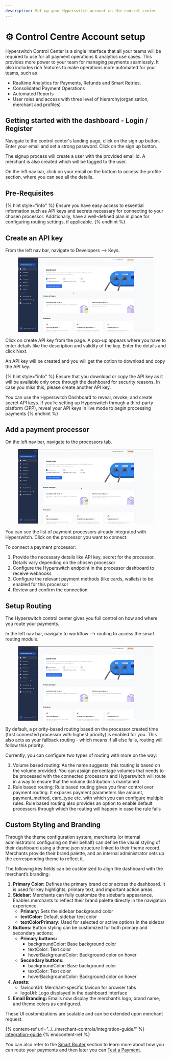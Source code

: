 ```yaml
---
description: Set up your Hyperswitch account on the control center
---
```


# ⚙️ Control Centre Account setup

Hyperswitch Control Center is a single interface that all your teams will be required to use for all payment operations & analytics use cases. This provides more power to your team for managing payments seamlessly. It also includes rich features to make operations more automated for your teams, such as

* Realtime Analytics for Payments, Refunds and Smart Retries.
* Consolidated Payment Operations
* Automated Reports
* User roles and access with three level of hierarchy(organisation, merchant and profiles)

## Getting started with the dashboard - Login / Register

Navigate to the control center's landing page, click on the sign up button. Enter your email and set a strong password. Click on the sign up button.

The signup process will create a user with the provided email id. A merchant is also created which will be tagged to the user.&#x20;

On the left nav bar, click on your email on the bottom to access the profile section, where you can see all the details.

## Pre-Requisites <a href="#user-content-create-an-api-key" id="user-content-create-an-api-key"></a>

{% hint style="info" %}
Ensure you have easy access to essential information such as API keys and secrets necessary for connecting to your chosen processor. Additionally, have a well-defined plan in place for configuring routing settings, if applicable.
{% endhint %}

## Create an API key <a href="#user-content-create-an-api-key" id="user-content-create-an-api-key"></a>

From the left nav bar, navigate to Developers --> Keys.

<figure><img src="../../../.gitbook/assets/API Key (1).gif" alt=""><figcaption></figcaption></figure>

Click on create API key from the page. A pop-up appears where you have to enter details like the description and validity of the key. Enter the details and click Next.

An API key will be created and you will get the option to download and copy the API key.

{% hint style="info" %}
Ensure that you download or copy the API key as it will be available only once through the dashboard for security reasons. In case you miss this, please create another API key.

You can use the Hyperswitch Dashboard to reveal, revoke, and create secret API keys. If you’re setting up Hyperswitch through a third-party platform (3PP), reveal your API keys in live mode to begin processing payments
{% endhint %}

## Add a payment processor

On the left nav bar, navigate to the processors tab.

<figure><img src="../../../.gitbook/assets/Processor.gif" alt=""><figcaption></figcaption></figure>

You can see the list of payment processors already integrated with Hyperswitch. Click on the processor you want to connect.

To connect a payment processor:

1. Provide the necessary details like API key, secret for the processor. Details vary depending on the chosen processor
2. Configure the Hyperswitch endpoint in the processor dashboard to receive webhooks
3. Configure the relevant payment methods (like cards, wallets) to be enabled for this processor
4. Review and confirm the connection

## Setup Routing

The Hyperswitch control center gives you full control on how and where you route your payments.&#x20;

In the left nav bar, navigate to workflow --> routing to access the smart routing module.

<figure><img src="../../../.gitbook/assets/Routing.gif" alt=""><figcaption></figcaption></figure>

By default, a priority-based routing based on the processor created time (first connected processor with highest priority) is enabled for you. This also acts as your fallback routing - which means if all else fails, routing will follow this priority.&#x20;

Currently, you can configure two types of routing with more on the way:

1. Volume based routing: As the name suggests, this routing is based on the volume provided. You can assign percentage volumes that needs to be processed with the connected processors and Hyperswitch will route in a way to ensure that the volume distribution is maintained
2. Rule based routing: Rule based routing gives you finer control over payment routing. It exposes payment parameters like amount, payment\_method, card\_type etc. with which you can configure multiple rules. Rule based routing also provides an option to enable default processors through which the routing will happen in case the rule fails

## Custom Styling and Branding

Through the theme configuration system, merchants (or internal administrators configuring on their behalf) can define the visual styling of their dashboard using a theme.json structure linked to their theme record. Merchants provide their brand palette, and an internal administrator sets up the corresponding theme to reflect it.

The following key fields can be customized to align the dashboard with the merchant’s branding:

1. **Primary Color:** Defines the primary brand color across the dashboard. It is used for key highlights, primary text, and important action areas.
2. **Sidebar:** Merchants can fully customize the sidebar’s appearance. Enables merchants to reflect their brand palette directly in the navigation experience.
   * **Primary:** Sets the sidebar background color
   * **textColor:** Default sidebar text color
   * **textColorPrimary:** Used for selected or active options in the sidebar
3. **Buttons:** Button styling can be customized for both primary and secondary actions:
   * **Primary buttons:**
     * backgroundColor: Base background color
     * textColor: Text color
     * hoverBackgroundColor: Background color on hover
   * **Secondary buttons:**
     * backgroundColor: Base background color
     * textColor: Text color
     * hoverBackgroundColor: Background color on hover
4. **Assets:**
   * faviconUrl: Merchant-specific favicon for browser tabs
   * logoUrl: Logo displayed in the dashboard interface
5. **Email Branding:** Emails now display the merchant’s logo, brand name, and theme colors as configured.

These UI customizations are scalable and can be extended upon merchant request.

{% content-ref url="../../merchant-controls/integration-guide/" %}
[integration-guide](../../merchant-controls/integration-guide/)
{% endcontent-ref %}

You can also refer to the [Smart Router](../../payment-orchestration/smart-router.md) section to learn more about how you can route your payments and then later you can [Test a Payment](../../../hyperswitch-open-source/account-setup/test-a-payment.md).
